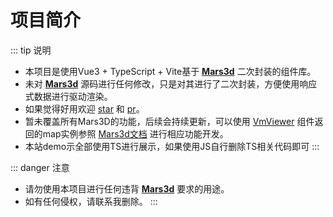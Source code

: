 # 项目简介

::: tip 说明

* 本项目是使用Vue3 + TypeScript + Vite基于 **[Mars3d](http://mars3d.cn/)** 二次封装的组件库。
* 未对 **[Mars3d](http://mars3d.cn/)** 源码进行任何修改，只是对其进行了二次封装，方便使用响应式数据进行驱动渲染。
* 如果觉得好用欢迎 [star](https://github.com/icooooler/vue3-mars3d/stargazers)
  和 [pr](https://github.com/icooooler/vue3-mars3d/pulls)。
* 暂未覆盖所有Mars3D的功能，后续会持续更新，可以使用 [VmViewer](../viewer/quick-start/)
  组件返回的map实例参照 [Mars3d文档](http://mars3d.cn/) 进行相应功能开发。
* 本站demo示全部使用TS进行展示，如果使用JS自行删除TS相关代码即可
  :::

::: danger 注意

* 请勿使用本项目进行任何违背 **[Mars3d](http://mars3d.cn/)** 要求的用途。
* 如有任何侵权，请联系我删除。
  :::
